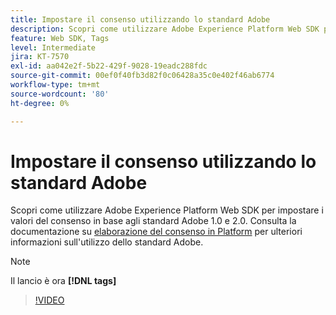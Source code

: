 ```yaml
---
title: Impostare il consenso utilizzando lo standard Adobe
description: Scopri come utilizzare Adobe Experience Platform Web SDK per impostare i valori del consenso in base agli standard Adobe 1.0 e 2.0.
feature: Web SDK, Tags
level: Intermediate
jira: KT-7570
exl-id: aa042e2f-5b22-429f-9028-19eadc288fdc
source-git-commit: 00ef0f40fb3d82f0c06428a35c0e402f46ab6774
workflow-type: tm+mt
source-wordcount: '80'
ht-degree: 0%

---
```


# Impostare il consenso utilizzando lo standard Adobe

Scopri come utilizzare Adobe Experience Platform Web SDK per impostare i valori del consenso in base agli standard Adobe 1.0 e 2.0. Consulta la documentazione su [elaborazione del consenso in Platform](https://experienceleague.adobe.com/docs/experience-platform/landing/governance-privacy-security/consent/iab/overview.html) per ulteriori informazioni sull&#39;utilizzo dello standard Adobe.

>[!NOTE]
>
> Il lancio è ora **[!DNL tags]**

>[!VIDEO](https://video.tv.adobe.com/v/332694/?learn=on)
